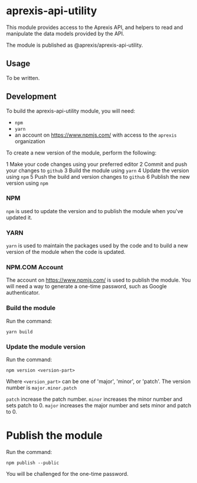 # aprexis-api-utility
This module provides access to the Aprexis API, and helpers to read and manipulate the data models provided by the API.

The module is published as @aprexis/aprexis-api-utility.

## Usage

To be written.

## Development
To build the aprexis-api-utility module, you will need:

  - `npm`
  - `yarn`
  - an account on https://www.npmjs.com/ with access to the `aprexis` organization

To create a new version of the module, perform the following:

  1 Make your code changes using your preferred editor
  2 Commit and push your changes to `github`
  3 Build the module using `yarn`
  4 Update the version using `npm`
  5 Push the build and version changes to `github`
  6 Publish the new version using `npm`

### NPM
`npm` is used to update the version and to publish the module when you've updated it.

### YARN
`yarn` is used to maintain the packages used by the code and to build a new version of the module when the code is updated.

### NPM.COM Account
The account on  https://www.npmjs.com/ is used to publish the module. You will need a way to generate a one-time password, such as Google authenticator.

### Build the module
Run the command:

`yarn build`

### Update the module version
Run the command:

`npm version <version-part>`

Where `<version_part>` can be one of 'major', 'minor', or 'patch'. The version number is `major.minor.patch`

`patch` increase the patch number.
`minor` increases the minor number and sets patch to 0.
`major` increases the major number and sets minor and patch to 0.

# Publish the module
Run the command:

`npm publish --public`

You will be challenged for the one-time password.
